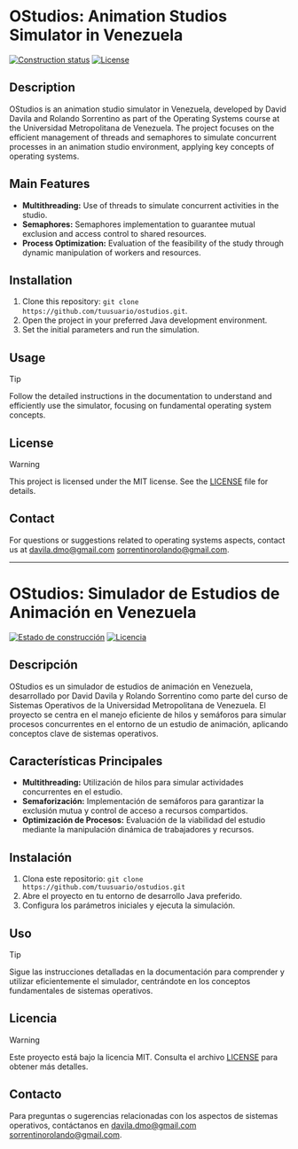# OStudios: Animation Studios Simulator in Venezuela

[![Construction status](https://img.shields.io/badge/Build-Passing-success)](https://github.com/tuusuario/ostudios)
[![License](https://img.shields.io/badge/Licencia-MIT-blue)](LICENSE)

## Description

OStudios is an animation studio simulator in Venezuela, developed by David Davila and Rolando Sorrentino as part of the Operating Systems course at the Universidad Metropolitana de Venezuela. The project focuses on the efficient management of threads and semaphores to simulate concurrent processes in an animation studio environment, applying key concepts of operating systems.

## Main Features

- **Multithreading:** Use of threads to simulate concurrent activities in the studio.
- **Semaphores:** Semaphores implementation to guarantee mutual exclusion and access control to shared resources.
- **Process Optimization:** Evaluation of the feasibility of the study through dynamic manipulation of workers and resources.

## Installation

1. Clone this repository: `git clone https://github.com/tuusuario/ostudios.git`.
2. Open the project in your preferred Java development environment.
3. Set the initial parameters and run the simulation.

## Usage
> [!TIP]
> Follow the detailed instructions in the documentation to understand and efficiently use the simulator, focusing on fundamental operating system concepts.

## License
> [!WARNING]
> This project is licensed under the MIT license. See the [LICENSE](LICENSE) file for details.

## Contact

For questions or suggestions related to operating systems aspects, contact us at [davila.dmo@gmail.com](mailto:davila.dmo@gmail.com) [sorrentinorolando@gmail.com](mailto:sorrentinorolando@gmail.com).


--------------------------------------------------------------------------------


# OStudios: Simulador de Estudios de Animación en Venezuela

[![Estado de construcción](https://img.shields.io/badge/Build-Passing-success)](https://github.com/tuusuario/ostudios)
[![Licencia](https://img.shields.io/badge/Licencia-MIT-blue)](LICENSE)

## Descripción

OStudios es un simulador de estudios de animación en Venezuela, desarrollado por David Davila y Rolando Sorrentino como parte del curso de Sistemas Operativos de la Universidad Metropolitana de Venezuela. El proyecto se centra en el manejo eficiente de hilos y semáforos para simular procesos concurrentes en el entorno de un estudio de animación, aplicando conceptos clave de sistemas operativos.

## Características Principales

- **Multithreading:** Utilización de hilos para simular actividades concurrentes en el estudio.
- **Semaforización:** Implementación de semáforos para garantizar la exclusión mutua y control de acceso a recursos compartidos.
- **Optimización de Procesos:** Evaluación de la viabilidad del estudio mediante la manipulación dinámica de trabajadores y recursos.

## Instalación

1. Clona este repositorio: `git clone https://github.com/tuusuario/ostudios.git`
2. Abre el proyecto en tu entorno de desarrollo Java preferido.
3. Configura los parámetros iniciales y ejecuta la simulación.

## Uso
> [!TIP]
> Sigue las instrucciones detalladas en la documentación para comprender y utilizar eficientemente el simulador, centrándote en los conceptos fundamentales de sistemas operativos.

## Licencia
> [!WARNING]
> Este proyecto está bajo la licencia MIT. Consulta el archivo [LICENSE](LICENSE) para obtener más detalles.

## Contacto

Para preguntas o sugerencias relacionadas con los aspectos de sistemas operativos, contáctanos en [davila.dmo@gmail.com](mailto:davila.dmo@gmail.com) [sorrentinorolando@gmail.com](mailto:sorrentinorolando@gmail.com).
